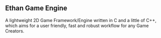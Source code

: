 <!-- ============================================================================== -->
<!--                     _____                                                      -->
<!--                  __|___  |__    __    __   _  ____    ____   _                 -->
<!--                 |   ___|    | _|  |_ |  |_| ||    \  |    \ | |                -->
<!--                 |   ___|    ||_    _||   _  ||     \ |     \| |                -->
<!--                 |______|  __|  |__|  |__| |_||__|\__\|__/\____|                -->
<!--                    |_____|                                                     -->

<!--                                  Game Engine                                   -->
<!-- ============================================================================== -->

<!-- MIT License - Copyright 2023 Nghia Lam                                         -->

<!-- Permission is hereby granted, free of charge, to any person obtaining a copy   -->
<!-- of this software and associated documentation files (the "Software"), to deal  -->
<!-- in the Software without restriction, including without limitation the rights   -->
<!-- to use, copy, modify, merge, publish, distribute, sublicense, and/or sell      -->
<!-- copies of the Software, and to permit persons to whom the Software is          -->
<!-- furnished to do so, subject to the following conditions:                       -->

<!-- The above copyright notice and this permission notice shall be included in all -->
<!-- copies or substantial portions of the Software.                                -->

<!-- THE SOFTWARE IS PROVIDED "AS IS", WITHOUT WARRANTY OF ANY KIND, EXPRESS OR     -->
<!-- IMPLIED, INCLUDING BUT NOT LIMITED TO THE WARRANTIES OF MERCHANTABILITY,       -->
<!-- FITNESS FOR A PARTICULAR PURPOSE AND NONINFRINGEMENT. IN NO EVENT SHALL THE    -->
<!-- AUTHORS OR COPYRIGHT HOLDERS BE LIABLE FOR ANY CLAIM, DAMAGES OR OTHER         -->
<!-- LIABILITY, WHETHER IN AN ACTION OF CONTRACT, TORT OR OTHERWISE, ARISING FROM,  -->
<!-- OUT OF OR IN CONNECTION WITH THE SOFTWARE OR THE USE OR OTHER DEALINGS IN THE  -->
<!-- SOFTWARE.                                                                      -->
<!------------------------------------------------------------------------------------>

Ethan Game Engine
---

A lightweight 2D Game Framework/Engine written in C and a little of C++, which
aims for a user friendly, fast and robust workflow for any Game Creators.
